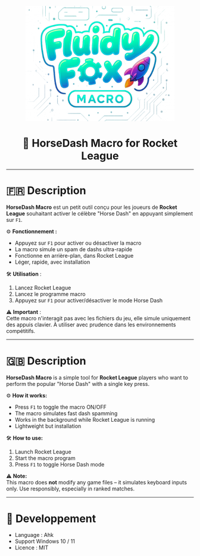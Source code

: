<p align="center">
  <img src="logo.png" alt="HorseDash Macro Logo" width="400"/>
</p>

<h1 align="center">🚀 HorseDash Macro for Rocket League</h1>

---

# 🇫🇷 Description

**HorseDash Macro** est un petit outil conçu pour les joueurs de **Rocket League** souhaitant activer le célèbre "Horse Dash" en appuyant simplement sur `F1`.

⚙️ **Fonctionnement :**  
- Appuyez sur `F1` pour activer ou désactiver la macro  
- La macro simule un spam de dashs ultra-rapide  
- Fonctionne en arrière-plan, dans Rocket League  
- Léger, rapide, avec installation

🛠️ **Utilisation** :
1. Lancez Rocket League
2. Lancez le programme macro
3. Appuyez sur `F1` pour activer/désactiver le mode Horse Dash

⚠️ **Important** :  
Cette macro n'interagit pas avec les fichiers du jeu, elle simule uniquement des appuis clavier. À utiliser avec prudence dans les environnements compétitifs.

---

# 🇬🇧 Description

**HorseDash Macro** is a simple tool for **Rocket League** players who want to perform the popular "Horse Dash" with a single key press.

⚙️ **How it works:**
- Press `F1` to toggle the macro ON/OFF  
- The macro simulates fast dash spamming  
- Works in the background while Rocket League is running  
- Lightweight but installation

🛠️ **How to use:**
1. Launch Rocket League  
2. Start the macro program  
3. Press `F1` to toggle Horse Dash mode

⚠️ **Note:**  
This macro does **not** modify any game files – it simulates keyboard inputs only. Use responsibly, especially in ranked matches.

---

# 🧪 Developpement

- Language : Ahk
- Support Windows 10 / 11
- Licence : MIT


